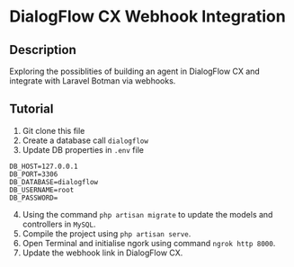 
<h1 align="left">DialogFlow CX Webhook Integration</h1>

## Description
Exploring the possiblities of building an agent in DialogFlow CX and integrate with Laravel Botman via webhooks.

## Tutorial
1. Git clone this file
2. Create a database call ``dialogflow``
3. Update DB properties in ``.env`` file
```DB_CONNECTION=mysql
DB_HOST=127.0.0.1
DB_PORT=3306
DB_DATABASE=dialogflow
DB_USERNAME=root
DB_PASSWORD=
```

4. Using the command ``php artisan migrate`` to update the models and controllers in ``MySQL``.
5. Compile the project using ``php artisan serve``. 
6. Open Terminal and initialise ngork using command ``ngrok http 8000``.
7. Update the webhook link in DialogFlow CX.
